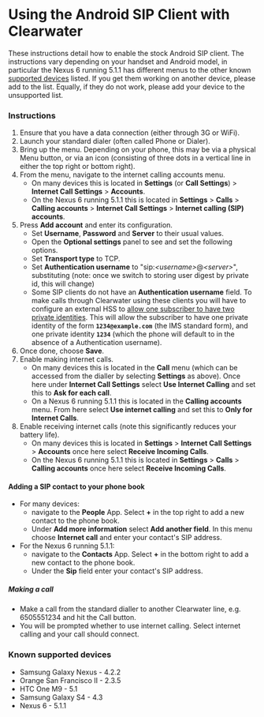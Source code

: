 # Using the Android SIP Client with Clearwater

These instructions detail how to enable the stock Android SIP client.
The instructions vary depending on your handset and Android model, in
particular the Nexus 6 running 5.1.1 has different menus to the other
known [supported
devices](Configuring_the_native_Android_SIP_client.md#known-supported-devices)
listed. If you get them working on another device, please add to the list.
Equally, if they do not work, please add your device to the unsupported
list.

### Instructions

1.  Ensure that you have a data connection (either through 3G or WiFi).
2.  Launch your standard dialer (often called Phone or Dialer).
3.  Bring up the menu. Depending on your phone, this may be via a
    physical Menu button, or via an icon (consisting of three dots in a vertical line 
    in either the top right or bottom right).
4.  From the menu, navigate to the internet calling accounts menu.
    - On many devices this is located in **Settings** (or **Call Settings**) >
      **Internet Call Settings** > **Accounts**.
    - On the Nexus 6 running 5.1.1 this is located in **Settings** > **Calls** >
      **Calling accounts** > **Internet Call Settings** > **Internet calling
      (SIP) accounts**.
5.  Press **Add account** and enter its configuration.
    -   Set **Username**, **Password** and **Server** to their usual
        values.
    -   Open the **Optional settings** panel to see and set the
        following options.
    -   Set **Transport type** to TCP.
    -   Set **Authentication username** to
        "sip:*&lt;username\>*@*&lt;server\>*", substituting (note: once we
        switch to storing user digest by private id, this will change)
    -   Some SIP clients do not have an **Authentication username** field. To
        make calls through Clearwater using these clients you will have to
        configure an external HSS to [allow one subscriber to have two private
        identities](External_HSS_Integration.md#allowing-one-subscriber-to-have-two-private-identities).
        This will allow the subscriber to have one private identity of the form
        **`1234@example.com`** (the IMS standard form), and one private identity
        **`1234`** (which the phone will default to in the absence of a
        Authentication username).
6.  Once done, choose **Save**.
7.  Enable making internet calls.
    - On many devices this is located in the **Call** menu (which can be
      accessed from the dialler by selecting **Settings** as above). Once here
      under **Internet Call Settings** select **Use Internet Calling** and set
      this to **Ask for each call**.
    - On a Nexus 6 running 5.1.1  this is located in the **Calling accounts** menu. From
      here select **Use internet calling** and set this to **Only for Internet
      Calls**.
8.  Enable receiving internet calls (note this significantly reduces your
    battery life).
    - On many devices this is located in **Settings** > **Internet Call
      Settings** > **Accounts** once here select **Receive Incoming Calls**.
    - On the Nexus 6 running 5.1.1 this is located in **Settings** > **Calls** >
      **Calling accounts** once here select **Receive Incoming Calls**.

#### Adding a SIP contact to your phone book

- For many devices:
    -  navigate to the **People** App. Select **+** in the top right to
    add a new contact to the phone book.
    -  Under **Add more information** select **Add another field**.
    In this menu choose **Internet call** and enter your contact's
    SIP address.
- For the Nexus 6 running 5.1.1:
    - navigate to the **Contacts** App. Select **+** in the bottom right to add
      a new contact to the phone book.
    - Under the **Sip** field enter your contact's SIP address.
    

##### Making a call

-   Make a call from the standard dialler to another Clearwater line,
    e.g. 6505551234 and hit the Call button.
-   You will be prompted whether to use internet calling. Select
    internet calling and your call should connect.

### Known supported devices

-   Samsung Galaxy Nexus - 4.2.2
-   Orange San Francisco II - 2.3.5
-   HTC One M9 - 5.1
-   Samsung Galaxy S4 - 4.3
-   Nexus 6 - 5.1.1
